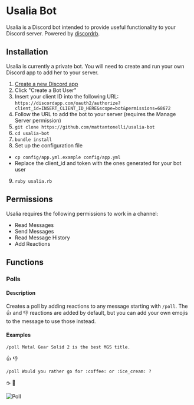 # Usalia Bot

Usalia is a Discord bot intended to provide useful functionality to your Discord server. Powered by [discordrb](https://github.com/meew0/discordrb).

## Installation

Usalia is currently a private bot. You will need to create and run your own Discord app to add her to your server.

1. [Create a new Discord app](https://discordapp.com/developers/applications/me)
2. Click "Create a Bot User"
3. Insert your client ID into the following URL: `https://discordapp.com/oauth2/authorize?client_id=INSERT_CLIENT_ID_HERE&scope=bot&permissions=68672` 
4. Follow the URL to add the bot to your server (requires the Manage Server permission)
5. `git clone https://github.com/mattantonelli/usalia-bot`
6. `cd usalia-bot`
7. `bundle install`
8. Set up the configuration file
  * `cp config/app.yml.example config/app.yml`
  * Replace the client_id and token with the ones generated for your bot user
9. `ruby usalia.rb`

## Permissions

Usalia requires the following permissions to work in a channel:

* Read Messages
* Send Messages
* Read Message History
* Add Reactions

## Functions
### Polls
#### Description
Creates a poll by adding reactions to any message starting with `/poll`. The :thumbsup: and :thumbsdown: reactions are added by default, but you can add your own emojis to the message to use those instead.

#### Examples
`/poll Metal Gear Solid 2 is the best MGS title.`

:thumbsup: :thumbsdown:

`/poll Would you rather go for :coffee: or :ice_cream: ?`

:coffee: :ice_cream:

![Poll](http://imgur.com/J980x2a.gif)
